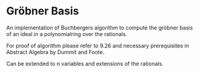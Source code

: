 
# Gröbner Basis 

An implementation of Buchbergers algorithm to compute the gröbner basis of an ideal in a polynomialring over the rationals.

For proof of algorithm please refer to 9.26 and necessary prerequisites in Abstract Algebra by Dummit and Foote.

Can be extended to n variables and extensions of the rationals. 

